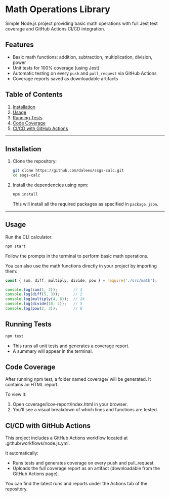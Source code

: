 # Math Operations Library

Simple Node.js project providing basic math operations with full Jest test coverage and GitHub Actions CI/CD integration.

## Features

- Basic math functions: addition, subtraction, multiplication, division, power
- Unit tests for 100% coverage (using Jest)
- Automatic testing on every `push` and `pull_request` via GitHub Actions
- Coverage reports saved as downloadable artifacts

## Table of Contents

1. [Installation](#installation)
2. [Usage](#usage)
3. [Running Tests](#running-tests)
4. [Code Coverage](#code-coverage)
5. [CI/CD with GitHub Actions](#cicd-with-github-actions)

---

## Installation

1. Clone the repository:

    ```bash
    git clone https://github.com/daleex/ssgs-calc.git
    cd ssgs-calc
    ```

2. Install the dependencies using npm:

    ```bash
    npm install
    ```

    This will install all the required packages as specified in `package.json`.

---

## Usage

Run the CLI calculator:

```bash
npm start
```
Follow the prompts in the terminal to perform basic math operations.

You can also use the math functions directly in your project by importing them:

```js
const { sum, diff, multiply, divide, pow } = require('./src/math');

console.log(sum(1, 2));       // 3
console.log(diff(5, 3));      // 2
console.log(multiply(4, 6));  // 24
console.log(divide(10, 2));   // 5
console.log(pow(2, 3));       // 8
```

## Running Tests

```bash
npm test
```
- This runs all unit tests and generates a coverage report.
- A summary will appear in the terminal.

## Code Coverage

After running npm test, a folder named coverage/ will be generated. It contains an HTML report.

To view it:

1. Open coverage/lcov-report/index.html in your browser.
2. You'll see a visual breakdown of which lines and functions are tested.

## CI/CD with GitHub Actions

This project includes a GitHub Actions workflow located at .github/workflows/node.js.yml.

It automatically:

- Runs tests and generates coverage on every push and pull_request.
- Uploads the full coverage report as an artifact (downloadable from the GitHub Actions page).

You can find the latest runs and reports under the Actions tab of the repository.